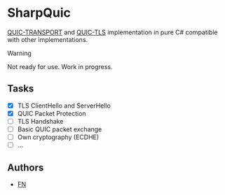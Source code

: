# SharpQuic
[QUIC-TRANSPORT](https://www.rfc-editor.org/rfc/rfc9000.html) and [QUIC-TLS](https://www.rfc-editor.org/rfc/rfc9001.html) implementation in pure C# compatible with other implementations.

> [!WARNING]
> Not ready for use. Work in progress.

## Tasks
- [X] TLS ClientHello and ServerHello
- [X] QUIC Packet Protection
- [ ] TLS Handshake
- [ ] Basic QUIC packet exchange
- [ ] Own cryptography (ECDHE)
- [ ] ...

## Authors
- [FN](https://github.com/FireNameFN)
